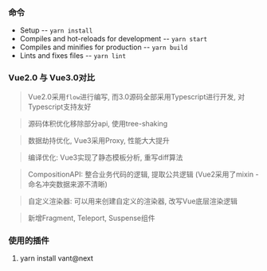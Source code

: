### 命令
* Setup -- `yarn install`
* Compiles and hot-reloads for development -- `yarn start`
* Compiles and minifies for production -- `yarn build`
* Lints and fixes files -- `yarn lint`

### Vue2.0 与 Vue3.0对比
>Vue2.0采用`flow`进行编写, 而3.0源码全部采用Typescript进行开发, 对Typescript支持友好

>源码体积优化移除部分api, 使用tree-shaking

>数据劫持优化, Vue3采用Proxy, 性能大大提升

>编译优化: Vue3实现了静态模板分析, 重写diff算法

>CompositionAPI: 整合业务代码的逻辑, 提取公共逻辑 (Vue2采用了mixin - 命名冲突数据来源不清晰)

>自定义渲染器: 可以用来创建自定义的渲染器, 改写Vue底层渲染逻辑

>新增Fragment, Teleport, Suspense组件

### 使用的插件
1. yarn install vant@next
